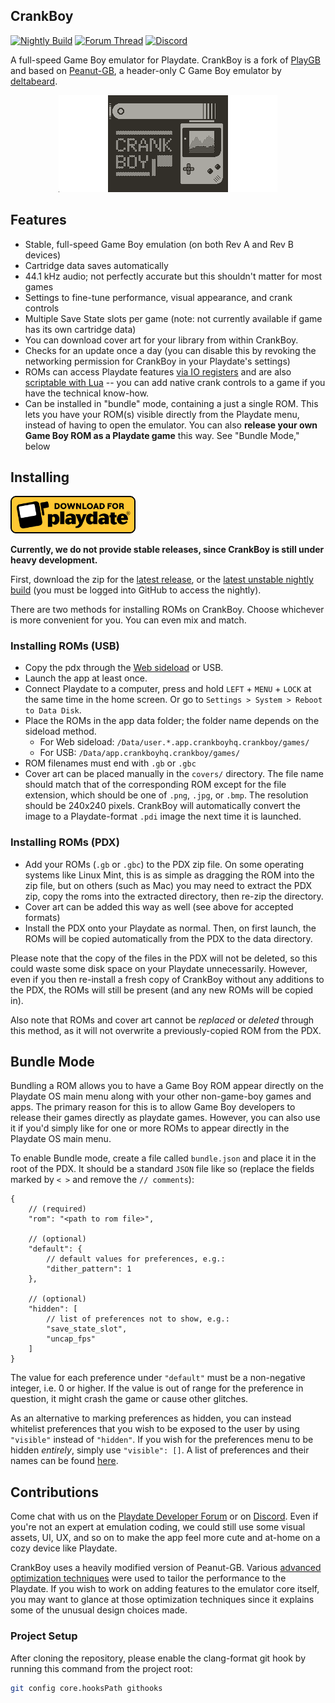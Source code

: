 ## CrankBoy

[![Nightly Build](https://github.com/CrankBoyHQ/crankboy-app/actions/workflows/nightly.yml/badge.svg)](https://github.com/CrankBoyHQ/crankboy-app/actions/workflows/nightly.yml)
[![Forum Thread](https://img.shields.io/badge/Forum_Thread-yellow?logo=discourse&label=PlayDate)](https://devforum.play.date/t/60-fps-gameboy-emulation/22865)
[![Discord](https://img.shields.io/discord/675983554655551509?logo=discord&logoColor=white&color=7289DA)](https://discord.com/channels/675983554655551509/1378119815641694278)


A full-speed Game Boy emulator for Playdate. CrankBoy is a fork of [PlayGB](https://github.com/risolvipro/PlayGB)
and based on [Peanut-GB](https://github.com/deltabeard/Peanut-GB), a header-only C Game Boy emulator by
[deltabeard](https://github.com/deltabeard).

<p align="center">
<img src="Source/launcher/card.png?raw=true">
</p>

## Features
- Stable, full-speed Game Boy emulation (on both Rev A and Rev B devices)
- Cartridge data saves automatically
- 44.1 kHz audio; not perfectly accurate but this shouldn't matter for most games
- Settings to fine-tune performance, visual appearance, and crank controls
- Multiple Save State slots per game (note: not currently available if game has its own cartridge data)
- You can download cover art for your library from within CrankBoy.
- Checks for an update once a day (you can disable this by revoking the networking permission for CrankBoy in your Playdate's settings)
- ROMs can access Playdate features [via IO registers](./gb-extensions.md) and are also [scriptable with Lua](./lua-docs.md) -- you can add native crank controls to a game if you have the technical know-how.
- Can be installed in "bundle" mode, containing a just a single ROM. This lets you have your ROM(s) visible directly from the Playdate menu, instead of having to open the emulator. You can also **release your own Game Boy ROM as a Playdate game** this way. See "Bundle Mode," below

## Installing

<a href="https://github.com/CrankBoyHQ/crankboy-app/releases/latest"><img src="assets/playdate-badge-download.png?raw=true" width="200"></a>

**Currently, we do not provide stable releases, since CrankBoy is still under heavy development.**

First, download the zip for the [latest release](https://github.com/CrankBoyHQ/crankboy-app/releases/latest), or the [latest unstable nightly build](https://github.com/CrankBoyHQ/crankboy-app/actions/workflows/nightly.yml) (you must be logged into GitHub to access the nightly).

There are two methods for installing ROMs on CrankBoy. Choose whichever is more convenient for you. You can even mix and match.

### Installing ROMs (USB)

- Copy the pdx through the [Web sideload](https://play.date/account/sideload/) or USB.
- Launch the app at least once.
- Connect Playdate to a computer, press and hold `LEFT` + `MENU` + `LOCK` at the same time in the home screen. Or go to `Settings > System > Reboot to Data Disk`.
- Place the ROMs in the app data folder; the folder name depends on the sideload method.
    - For Web sideload: `/Data/user.*.app.crankboyhq.crankboy/games/`
    - For USB: `/Data/app.crankboyhq.crankboy/games/`
- ROM filenames must end with `.gb` or `.gbc`
- Cover art can be placed manually in the `covers/` directory. The file name should match that of the corresponding ROM except for the file extension, which should be one of `.png`, `.jpg`, or `.bmp`. The resolution should be 240x240 pixels. CrankBoy will automatically convert the image to a Playdate-format `.pdi` image the next time it is launched.

### Installing ROMs (PDX)

- Add your ROMs (`.gb` or `.gbc`) to the PDX zip file. On some operating systems like Linux Mint, this is as simple as dragging the ROM into the zip file, but on others (such as Mac) you may need to extract the PDX zip, copy the roms into the extracted directory, then re-zip the directory.
- Cover art can be added this way as well (see above for accepted formats)
- Install the PDX onto your Playdate as normal. Then, on first launch, the ROMs will be copied automatically from the PDX to the data directory.

Please note that the copy of the files in the PDX will not be deleted, so this could waste some disk space on your Playdate unnecessarily. However, even if you then re-install a fresh copy of CrankBoy without any additions to the PDX, the ROMs will still be present (and any new ROMs will be copied in).

Also note that ROMs and cover art cannot be *replaced* or *deleted* through this method, as it will not overwrite a previously-copied ROM from the PDX.

## Bundle Mode

Bundling a ROM allows you to have a Game Boy ROM appear directly on the Playdate OS main menu along with your other non-game-boy games and apps. The primary reason for this is to allow Game Boy developers to release their games directly as playdate games. However, you can also use it if you'd simply like for one or more ROMs to appear directly in the Playdate OS main menu.

To enable Bundle mode, create a file called `bundle.json` and place it in the root of the PDX. It should be a standard `JSON` file like so (replace the fields marked by `< >` and remove the `// comments`):

```
{
    // (required)
    "rom": "<path to rom file>",
    
    // (optional)
    "default": {
        // default values for preferences, e.g.:
        "dither_pattern": 1
    },
    
    // (optional)
    "hidden": [
        // list of preferences not to show, e.g.:
        "save_state_slot",
        "uncap_fps"
    ]
}
```

The value for each preference under `"default"` must be a non-negative integer, i.e. 0 or higher. If the value is out of range for the preference in question, it might crash the game or cause other glitches.

As an alternative to marking preferences as hidden, you can instead whitelist preferences that you wish to be exposed to the user by using `"visible"` instead of `"hidden"`. If you wish for the preferences menu to be hidden *entirely*, simply use `"visible": []`. A list of preferences and their names can be found [here](./src/prefs.x).

## Contributions

Come chat with us on the [Playdate Developer Forum](https://devforum.play.date/t/60-fps-gameboy-emulation/22865) or on [Discord](https://discord.com/channels/675983554655551509/1378119815641694278). Even if you're not an expert at emulation coding, we could still use some visual assets, UI, UX, and so on to make the app feel more cute and at-home on a cozy device like Playdate.

CrankBoy uses a heavily modified version of Peanut-GB. Various [advanced optimization techniques](https://devforum.play.date/t/dirty-optimization-secrets-c-for-playdate/23011) were used to tailor the performance to the Playdate. If you wish to work on adding features to the emulator core itself, you may want to glance at those optimization techniques since it explains some of the unusual design choices made.

### Project Setup

After cloning the repository, please enable the clang-format git hook by running this command from the project root:

```bash
git config core.hooksPath githooks
```
